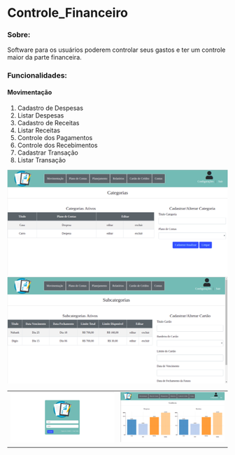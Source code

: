 # Controle_Financeiro
### Sobre:
Software para os usuários poderem controlar seus gastos e ter um controle maior da parte financeira.

### Funcionalidades:
#### Movimentação
<ol>
  <li>Cadastro de Despesas</li>
  <li>Listar Despesas</li>
  <li>Cadastro de Receitas</li>
  <li>Listar Receitas</li>
  <li>Controle dos Pagamentos</li>
  <li>Controle dos Recebimentos</li>
  <li>Cadastrar Transação</li>
  <li>Listar Transação</li>
</ol>

<table>
  <tr>
    <td><img src="layout/login.png"></td>
    <td><img src="layout/paginainicial.png"></td>
  </tr>
  <td>
    <tr><img src="layout/categorias.png"></tr>
    <tr><img src="layout/cartaocredito.png"></tr>
  </td>
</table>
